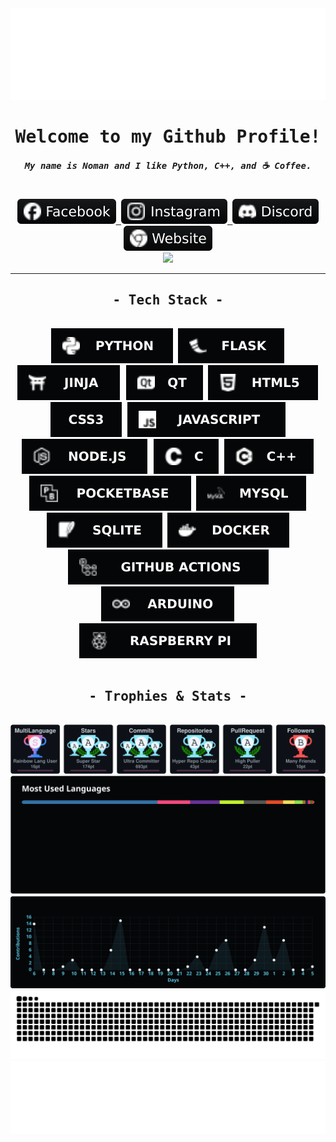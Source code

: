 <div align="center" style="text-align: center; font-family: monospace;">
  <div>
    <img src="/assets/svgfiles/header_capsule.svg" style="min-width: 100%;">
    <h1>Welcome to my Github Profile!</h1>
    <h5>My name is Noman and I like Python, C++, and ☕ Coffee.</h5>
    <br>
    <a href="https://facebook.com/user.noman" target="_blank">
      <img src="/assets/badges/facebook.svg">
    </a>
    <a href="https://instagram.com/namon.mess" target="_blank">
      <img src="/assets/badges/instagram.svg">
    </a>
    <a href="https://discord.com/users/8gudbits" target="_blank">
      <img src="/assets/badges/discord.svg">
    </a>
    <a href="https://www.noman.qzz.io" target="_blank">
      <img src="/assets/badges/website.svg">
    </a>
    <br>
    <a href="https://github.com/hehuapei/visitor-badge">
      <img src="https://visitor-badge.laobi.icu/badge?page_id=8gudbits.8gudbits&left_color=050608&right_color=050608&left_text=Guess%20what?%20You're%20visitor%20:">
    </a>
  </div>
  <hr>
  <div>
    <h2>- Tech Stack -</h2>
    <br>
    <img src="/assets/badges/python.svg">
    <img src="/assets/badges/flask.svg">
    <img src="/assets/badges/jinja.svg">
    <img src="/assets/badges/qt.svg">
    <img src="/assets/badges/html5.svg">
    <img src="/assets/badges/css3.svg">
    <img src="/assets/badges/javascript.svg">
    <img src="/assets/badges/node.svg">
    <img src="/assets/badges/c.svg">
    <img src="/assets/badges/c++.svg">
    <img src="/assets/badges/pocketbase.svg">
    <img src="/assets/badges/mysql.svg">
    <img src="/assets/badges/sqlite.svg">
    <img src="/assets/badges/docker.svg">
    <img src="/assets/badges/github actions.svg">
    <img src="/assets/badges/arduino.svg">
    <img src="/assets/badges/raspberry-pi.svg">
  </div>
  <br>
  <div>
    <h2>- Trophies & Stats -</h2>
    <br>
    <a href="https://github.com/8gudbits?tab=repositories">
      <img style="min-width: 100%;" src="https://raw.githubusercontent.com/8gudbits/8gudbits/output/github-trophies.svg">
    </a>
    <br>
    <a href="https://github.com/8gudbits?tab=repositories">
      <img style="min-width: 100%;" src="https://raw.githubusercontent.com/8gudbits/8gudbits/output/top-languages.svg">
    </a>
    <br>
    <a href="https://github.com/8gudbits?tab=repositories">
      <img width="700px" src="https://raw.githubusercontent.com/8gudbits/8gudbits/output/activity-graph.svg">
    </a>
    <br>
    <picture>
      <source style="min-width: 100%;" media="(prefers-color-scheme: dark)" srcset="https://raw.githubusercontent.com/8gudbits/8gudbits/output/github-snake-dark.svg">
      <source style="min-width: 100%;" media="(prefers-color-scheme: light)" srcset="https://raw.githubusercontent.com/8gudbits/8gudbits/output/github-snake.svg">
      <img style="min-width: 100%;" src="https://raw.githubusercontent.com/8gudbits/8gudbits/output/github-snake.svg">
    </picture>
  </div>
  <div>
    <img src="/assets/svgfiles/footer_capsule.svg" style="min-width: 100%;">
  </div>
</div>


